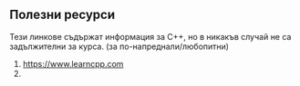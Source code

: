 ## Полезни ресурси
Тези линкове съдържат информация за C++, но в никакъв случай не са задължителни за курса. (за по-напреднали/любопитни) 

1. https://www.learncpp.com
2. 


